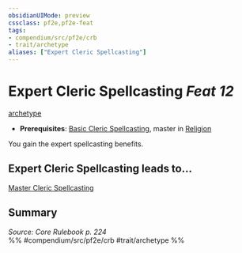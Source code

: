 ```yaml
---
obsidianUIMode: preview
cssclass: pf2e,pf2e-feat
tags:
- compendium/src/pf2e/crb
- trait/archetype
aliases: ["Expert Cleric Spellcasting"]
---
```

# Expert Cleric Spellcasting  *Feat 12*  
[archetype](archetype.md "Archetype Feat Trait")  

- **Prerequisites**: [Basic Cleric Spellcasting](basic-cleric-spellcasting.md), master in [Religion](skills.md#Religion)

You gain the expert spellcasting benefits.

## Expert Cleric Spellcasting leads to...

[Master Cleric Spellcasting](master-cleric-spellcasting.md)

## Summary

*Source: Core Rulebook p. 224*  
%% #compendium/src/pf2e/crb #trait/archetype %%